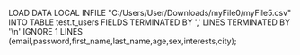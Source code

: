 LOAD DATA LOCAL INFILE "C:/Users/User/Downloads/myFile0/myFile5.csv" INTO TABLE test.t_users
FIELDS TERMINATED BY ','
LINES TERMINATED BY '\n'
IGNORE 1 LINES
(email,password,first_name,last_name,age,sex,interests,city);